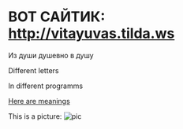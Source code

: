 # ВОТ САЙТИК: http://vitayuvas.tilda.ws
Из души душевно в душу





  Different letters
  
  In different programms 
  
  [Here are meanings](https://ru.123rf.com/photo_43366810_homework-word-meaning-assignments-educate-and-words.html)
  
  This is a picture:
  ![pic](http://rulim.org/uploads/posts/2013-05/1369491910_dnevnik_56.jpg)
  

